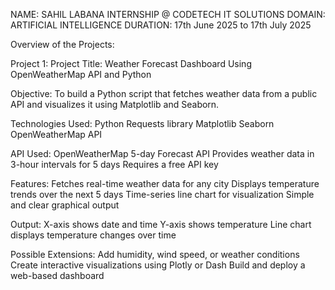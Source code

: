 NAME: SAHIL LABANA INTERNSHIP @ CODETECH IT SOLUTIONS DOMAIN: ARTIFICIAL INTELLIGENCE DURATION: 17th June 2025 to 17th July 2025

Overview of the Projects:

Project 1:
Project Title:
Weather Forecast Dashboard Using OpenWeatherMap API and Python

Objective:
To build a Python script that fetches weather data from a public API and visualizes it using Matplotlib and Seaborn.

Technologies Used:
Python
Requests library
Matplotlib
Seaborn
OpenWeatherMap API

API Used:
OpenWeatherMap 5-day Forecast API
Provides weather data in 3-hour intervals for 5 days
Requires a free API key

Features:
Fetches real-time weather data for any city
Displays temperature trends over the next 5 days
Time-series line chart for visualization
Simple and clear graphical output

Output:
X-axis shows date and time
Y-axis shows temperature
Line chart displays temperature changes over time

Possible Extensions:
Add humidity, wind speed, or weather conditions
Create interactive visualizations using Plotly or Dash
Build and deploy a web-based dashboard
